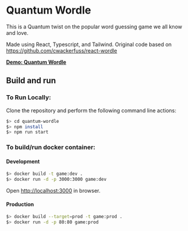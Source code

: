 # Quantum Wordle

This is a Quantum twist on the popular word guessing game we all know and love.

Made using React, Typescript, and Tailwind. Original code based on https://github.com/cwackerfuss/react-wordle

[**Demo: Quantum Wordle**](https://bhat.ca/projects/quantum-wordle)

## Build and run

### To Run Locally:

Clone the repository and perform the following command line actions:

```bash
$> cd quantum-wordle
$> npm install
$> npm run start
```

### To build/run docker container:

#### Development

```bash
$> docker build -t game:dev .
$> docker run -d -p 3000:3000 game:dev
```

Open [http://localhost:3000](http://localhost:3000) in browser.

#### Production

```bash
$> docker build --target=prod -t game:prod .
$> docker run -d -p 80:80 game:prod
```
